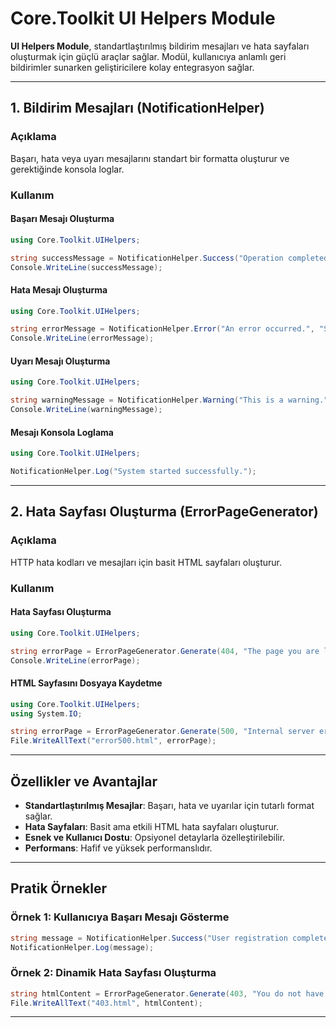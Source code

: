 ﻿# Core.Toolkit UI Helpers Module

**UI Helpers Module**, standartlaştırılmış bildirim mesajları ve hata sayfaları oluşturmak için güçlü araçlar sağlar. Modül, kullanıcıya anlamlı geri bildirimler sunarken geliştiricilere kolay entegrasyon sağlar.

---

## **1. Bildirim Mesajları (NotificationHelper)**

### **Açıklama**
Başarı, hata veya uyarı mesajlarını standart bir formatta oluşturur ve gerektiğinde konsola loglar.

### **Kullanım**

#### **Başarı Mesajı Oluşturma**
```csharp
using Core.Toolkit.UIHelpers;

string successMessage = NotificationHelper.Success("Operation completed successfully.", "The process took 3 seconds.");
Console.WriteLine(successMessage);
```

#### **Hata Mesajı Oluşturma**
```csharp
using Core.Toolkit.UIHelpers;

string errorMessage = NotificationHelper.Error("An error occurred.", "Stack trace: ...");
Console.WriteLine(errorMessage);
```

#### **Uyarı Mesajı Oluşturma**
```csharp
using Core.Toolkit.UIHelpers;

string warningMessage = NotificationHelper.Warning("This is a warning.", "You might encounter issues if you proceed.");
Console.WriteLine(warningMessage);
```

#### **Mesajı Konsola Loglama**
```csharp
using Core.Toolkit.UIHelpers;

NotificationHelper.Log("System started successfully.");
```

---

## **2. Hata Sayfası Oluşturma (ErrorPageGenerator)**

### **Açıklama**
HTTP hata kodları ve mesajları için basit HTML sayfaları oluşturur. 

### **Kullanım**

#### **Hata Sayfası Oluşturma**
```csharp
using Core.Toolkit.UIHelpers;

string errorPage = ErrorPageGenerator.Generate(404, "The page you are looking for does not exist.");
Console.WriteLine(errorPage);
```

#### **HTML Sayfasını Dosyaya Kaydetme**
```csharp
using Core.Toolkit.UIHelpers;
using System.IO;

string errorPage = ErrorPageGenerator.Generate(500, "Internal server error.");
File.WriteAllText("error500.html", errorPage);
```

---

## **Özellikler ve Avantajlar**

- **Standartlaştırılmış Mesajlar**: Başarı, hata ve uyarılar için tutarlı format sağlar.
- **Hata Sayfaları**: Basit ama etkili HTML hata sayfaları oluşturur.
- **Esnek ve Kullanıcı Dostu**: Opsiyonel detaylarla özelleştirilebilir.
- **Performans**: Hafif ve yüksek performanslıdır.

---

## **Pratik Örnekler**

### **Örnek 1: Kullanıcıya Başarı Mesajı Gösterme**
```csharp
string message = NotificationHelper.Success("User registration completed successfully.");
NotificationHelper.Log(message);
```

### **Örnek 2: Dinamik Hata Sayfası Oluşturma**
```csharp
string htmlContent = ErrorPageGenerator.Generate(403, "You do not have permission to access this page.");
File.WriteAllText("403.html", htmlContent);
```

---